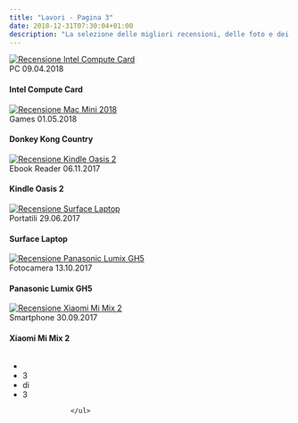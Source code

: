 ```yaml
---
title: "Lavori - Pagina 3"
date: 2018-12-31T07:30:04+01:00
description: "La selezione delle migliori recensioni, delle foto e dei video di Riccardo Palombo. Parte 3"
---
```


<div class="site__content">
			<!-- blog -->
			<div class="blog">
				<div class="row">
<!-- thumb -->
<div class="column col-4">
<div class="thumb__image">
							<a href="https://hardware.hdblog.it/2018/04/06/intel-compute-card-recensione/" title="Vedi la recensione a Intel Compute Card su HDblog.it">
								<img src="/assets/img/blog/intel-compute-card-recensione-palombo.jpg" alt="Recensione Intel Compute Card" class="responsive">
							</a>
						</div>
						<div class="thumb__header">
							<div class="post__metas">
								<span class="post__cat">PC</span>
								<span class="post__date">09.04.2018</span>
							</div>
							<h4 class="post__title">Intel Compute Card</h4>
						</div>
				
</div>

<!-- thumb -->
<div class="column col-4">
						<div class="thumb__image">
							<a href="https://games.hdblog.it/2018/05/01/recensione-donkey-kong-country-tropical-freeze/" title="Vedi la recensione a Donkey Kong Country su HDblog.it" target="_blank">
								<img src="/assets/img/blog/donkey-kong-recensione-palombo.jpg" alt="Recensione Mac Mini 2018" class="responsive">
							</a>
						</div>
						<div class="thumb__header">
							<div class="post__metas">
								<span class="post__cat">Games</span>
								<span class="post__date">01.05.2018</span>
							</div>
							<h4 class="post__title">Donkey Kong Country</h4>
						</div>
					</div>

<!-- thumb -->
<div class="column col-4">
						<div class="thumb__image">
							<a href="https://www.hdblog.it/2017/11/06/kindle-oasis-2-recensione/" title="Vedi la recensione a Kindle Oasis 2 su HDblog.it">
								<img src="/assets/img/blog/kindle-oasis-recensione-palombo.jpg" alt="Recensione Kindle Oasis 2" class="responsive">
							</a>
						</div>
						<div class="thumb__header">
							<div class="post__metas">
								<span class="post__cat">Ebook Reader</span>
								<span class="post__date">06.11.2017</span>
							</div>
							<h4 class="post__title">Kindle Oasis 2</h4>
						</div>
					</div>
				</div>

<div class="gap-50"></div>

<div class="row">
<!-- thumb -->
<div class="column col-4">
						<div class="thumb__image">
							<a href="https://hardware.hdblog.it/2017/06/29/surface-laptop-recensione/" title="Vedi la recensione a Surface Laptop su HDblog.it">
								<img src="/assets/img/blog/surface-laptop-recensione-palombo.jpg" alt="Recensione Surface Laptop" class="responsive">
							</a>
						</div>
						<div class="thumb__header">
							<div class="post__metas">
								<span class="post__cat">Portatili</span>
								<span class="post__date">29.06.2017</span>
							</div>
							<h4 class="post__title">Surface Laptop</h4>
						</div>
					</div>
				
<!-- thumb -->
<div class="column col-4">
						<div class="thumb__image">
							<a href="https://altadefinizione.hdblog.it/2017/10/13/recensione-panasonic-lumix-gh5/" title="Vedi la recensione a Panasonic Lumix GH5 su HDblog.it">
								<img src="/assets/img/blog/gh5-recensione-palombo.jpg" alt="Recensione Panasonic Lumix GH5" class="responsive">
							</a>
						</div>
						<div class="thumb__header">
							<div class="post__metas">
								<span class="post__cat">Fotocamera</span>
								<span class="post__date">13.10.2017</span>
							</div>
							<h4 class="post__title">Panasonic Lumix GH5</h4>
						</div>
					</div>

<!-- thumb -->
<div class="column col-4">
					<div class="thumb__image">
							<a href="https://android.hdblog.it/2017/09/30/recensione-xiaomi-mi-mix-2/" title="Vedi la recensione a Xiaomi Mi Mix 2 su HDblog.it" target="_blank">
								<img src="/assets/img/blog/mi-mix-2-recensione-palombo.jpg" alt="Recensione Xiaomi Mi Mix 2" class="responsive">
							</a>
						</div>
						<div class="thumb__header">
							<div class="post__metas">
								<span class="post__cat">Smartphone</span>
								<span class="post__date">30.09.2017</span>
							</div>
							<h4 class="post__title">Xiaomi Mi Mix 2</h4>
						</div>	
					</div>
				</div>
<ul class="pages__nav clearfix">
					<li class="prev"><a href="/lavori-2" title="Torna a Pagina 2 - Lavori Riccardo Palombo"><span class="icon"></span></a></li>
					<li class="number">3</li>
					<li class="number">di</li>
					<li class="number">3</li>
					
				</ul>
</div>